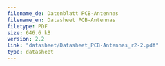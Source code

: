 ```yaml
---
filename_de: Datenblatt PCB-Antennas
filename_en: Datasheet PCB-Antennas
filetype: PDF
size: 646.6 kB
version: 2.2
link: "datasheet/Datasheet_PCB-Antennas_r2-2.pdf"
type: datasheet
---
```

